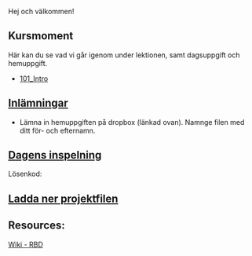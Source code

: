 Hej och välkommen!

## Kursmoment
Här kan du se vad vi går igenom under lektionen, samt dagsuppgift och hemuppgift.

* [101_Intro](https://github.com/Studio-Konkret/Technical-Direction/blob/main/Kursmoment/101_Intro/README.md)

## [Inlämningar](https://www.dropbox.com/scl/fo/7knvcw3uwap66aprfmbmm/AHCxvcDwQrqNRMpdJkxHkrg?rlkey=e38urnzaxjeoqhl5c72hicyxu&st=md5j79fp&dl=0)

- Lämna in hemuppgiften på dropbox (länkad ovan). Namnge filen med ditt för- och efternamn.

## [Dagens inspelning](https://zoom.us/rec/share/8JZivogS8f9wonbBCAZdj8Uw2Lp_q-yWkc6vuhg5Ov2b6FIprpvrJeWWwnVNlSnz.FUqVve5Toxg9vtq1)

Lösenkod: 

## <a id="raw-url" target="_blank" href="https://raw.githubusercontent.com/Studio-Konkret/Technical-Direction/master/Nackademin/DAG_09/Dag9.hiplc">Ladda ner projektfilen</a>


## Resources:
[Wiki - RBD](https://github.com/Studio-Konkret/Technical-Direction/wiki/RBD)

